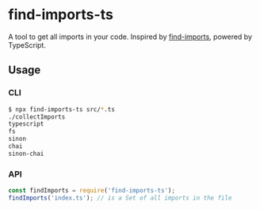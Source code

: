 # find-imports-ts

A tool to get all imports in your code. Inspired by [find-imports](https://npmjs.com/package/find-imports), powered by TypeScript.

## Usage

### CLI

```bash
$ npx find-imports-ts src/*.ts
./collectImports
typescript
fs
sinon
chai
sinon-chai
```

### API

```js
const findImports = require('find-imports-ts');
findImports('index.ts'); // is a Set of all imports in the file  
```
